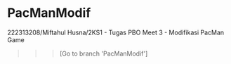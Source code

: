 # PacManModif
222313208/Miftahul Husna/2KS1 - Tugas PBO Meet 3 - Modifikasi PacMan Game 
>>> [Go to branch 'PacManModif']
